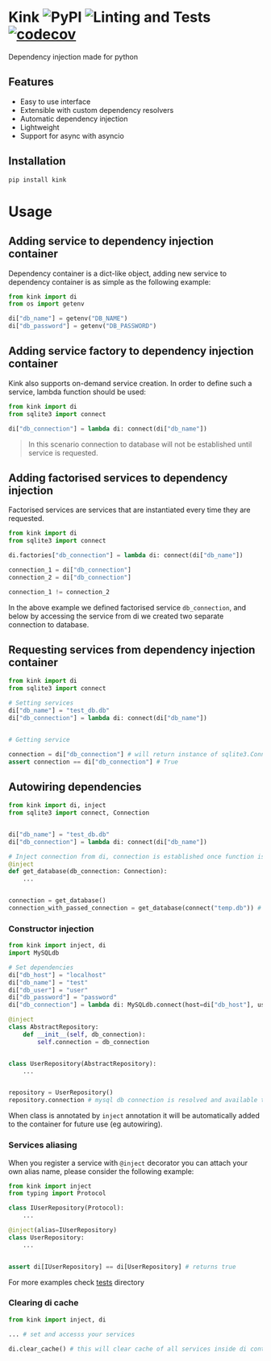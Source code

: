 # Kink ![PyPI](https://img.shields.io/pypi/v/kink) ![Linting and Tests](https://github.com/kodemore/kink/workflows/Linting%20and%20Tests/badge.svg?branch=master) [![codecov](https://codecov.io/gh/kodemore/kink/branch/master/graph/badge.svg)](https://codecov.io/gh/kodemore/kink)
Dependency injection made for python

## Features

- Easy to use interface
- Extensible with custom dependency resolvers
- Automatic dependency injection
- Lightweight
- Support for async with asyncio


## Installation

```
pip install kink
```

# Usage

## Adding service to dependency injection container

Dependency container is a dict-like object, adding new service to dependency container is as 
simple as the following example:

```python
from kink import di
from os import getenv

di["db_name"] = getenv("DB_NAME")
di["db_password"] = getenv("DB_PASSWORD")
```

## Adding service factory to dependency injection container

Kink also supports on-demand service creation. In order to define such a service, lambda function
should be used: 

```python
from kink import di
from sqlite3 import connect

di["db_connection"] = lambda di: connect(di["db_name"])
```

> In this scenario connection to database will not be established until service is requested.

## Adding factorised services to dependency injection

Factorised services are services that are instantiated every time they are requested.

```python
from kink import di
from sqlite3 import connect

di.factories["db_connection"] = lambda di: connect(di["db_name"])

connection_1 = di["db_connection"]
connection_2 = di["db_connection"]

connection_1 != connection_2
```

In the above example we defined factorised service `db_connection`, and below by accessing the service from di we created
two separate connection to database.


## Requesting services from dependency injection container

```python
from kink import di
from sqlite3 import connect

# Setting services
di["db_name"] = "test_db.db"
di["db_connection"] = lambda di: connect(di["db_name"])


# Getting service

connection = di["db_connection"] # will return instance of sqlite3.Connection
assert connection == di["db_connection"] # True
```

## Autowiring dependencies

```python
from kink import di, inject
from sqlite3 import connect, Connection


di["db_name"] = "test_db.db"
di["db_connection"] = lambda di: connect(di["db_name"])

# Inject connection from di, connection is established once function is called.
@inject
def get_database(db_connection: Connection):
    ...


connection = get_database()
connection_with_passed_connection = get_database(connect("temp.db")) # will use passed connection
```

### Constructor injection
```python
from kink import inject, di
import MySQLdb

# Set dependencies
di["db_host"] = "localhost"
di["db_name"] = "test"
di["db_user"] = "user"
di["db_password"] = "password"
di["db_connection"] = lambda di: MySQLdb.connect(host=di["db_host"], user=di["db_user"], passwd=di["db_password"], db=di["db_name"])

@inject
class AbstractRepository:
    def __init__(self, db_connection):
        self.connection = db_connection


class UserRepository(AbstractRepository):
    ...


repository = UserRepository()
repository.connection # mysql db connection is resolved and available to use.
```

When class is annotated by `inject` annotation it will be automatically added to the container for future use (eg autowiring).


### Services aliasing

When you register a service with `@inject` decorator you can attach your own alias name, please consider the following example:

```python
from kink import inject
from typing import Protocol

class IUserRepository(Protocol):
    ...

@inject(alias=IUserRepository)
class UserRepository:
    ...


assert di[IUserRepository] == di[UserRepository] # returns true
```

For more examples check [tests](/tests) directory

### Clearing di cache

```python
from kink import inject, di

... # set and accesss your services

di.clear_cache() # this will clear cache of all services inside di container that are not factorised services
```
